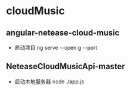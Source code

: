 # cloudMusic

## angular-netease-cloud-music
* 启动项目 ng serve --open g --port

## NeteaseCloudMusicApi-master
* 启动本地服务器 node ./app.js